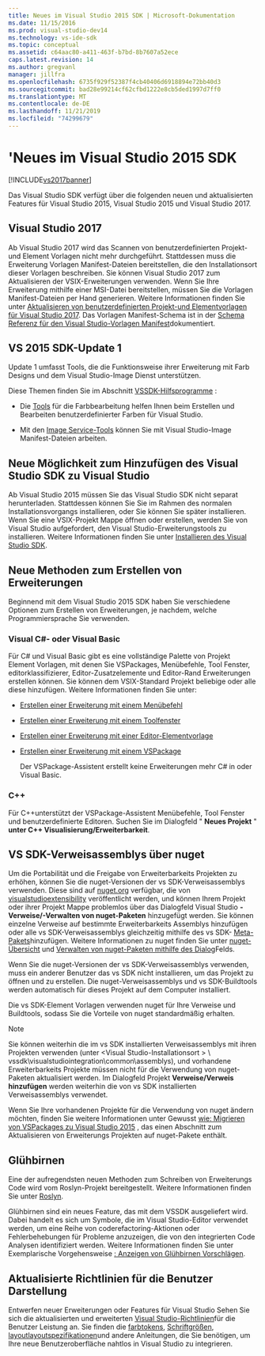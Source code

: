 ```yaml
---
title: Neues im Visual Studio 2015 SDK | Microsoft-Dokumentation
ms.date: 11/15/2016
ms.prod: visual-studio-dev14
ms.technology: vs-ide-sdk
ms.topic: conceptual
ms.assetid: c64aac80-a411-463f-b7bd-8b7607a52ece
caps.latest.revision: 14
ms.author: gregvanl
manager: jillfra
ms.openlocfilehash: 6735f929f52387f4cb40406d6918894e72bb40d3
ms.sourcegitcommit: bad28e99214cf62cfbd1222e8cb5ded1997d7ff0
ms.translationtype: MT
ms.contentlocale: de-DE
ms.lasthandoff: 11/21/2019
ms.locfileid: "74299679"
---
```

# <a name="what39s-new-in-the-visual-studio-2015-sdk"></a>&#39;Neues im Visual Studio 2015 SDK
[!INCLUDE[vs2017banner](../includes/vs2017banner.md)]

Das Visual Studio SDK verfügt über die folgenden neuen und aktualisierten Features für Visual Studio 2015, Visual Studio 2015 und Visual Studio 2017.

## <a name="visual-studio-2017"></a>Visual Studio 2017

Ab Visual Studio 2017 wird das Scannen von benutzerdefinierten Projekt-und Element Vorlagen nicht mehr durchgeführt. Stattdessen muss die Erweiterung Vorlagen Manifest-Dateien bereitstellen, die den Installationsort dieser Vorlagen beschreiben. Sie können Visual Studio 2017 zum Aktualisieren der VSIX-Erweiterungen verwenden. Wenn Sie Ihre Erweiterung mithilfe einer MSI-Datei bereitstellen, müssen Sie die Vorlagen Manifest-Dateien per Hand generieren. Weitere Informationen finden Sie unter [Aktualisieren von benutzerdefinierten Projekt-und Elementvorlagen für Visual Studio 2017](/visualstudio/extensibility/upgrading-custom-project-and-item-templates-for-visual-studio-2017?view=vs-2015). Das Vorlagen Manifest-Schema ist in der [Schema Referenz für den Visual Studio-Vorlagen Manifest](/visualstudio/extensibility/visual-studio-template-manifest-schema-reference)dokumentiert.

## <a name="vs-2015-sdk-update-1"></a>VS 2015 SDK-Update 1
 Update 1 umfasst Tools, die die Funktionsweise ihrer Erweiterung mit Farb Designs und dem Visual Studio-Image Dienst unterstützen.

 Diese Themen finden Sie im Abschnitt [VSSDK-Hilfsprogramme](../extensibility/internals/vssdk-utilities.md) :

- Die [Tools](../extensibility/internals/color-theming-tools.md) für die Farbbearbeitung helfen Ihnen beim Erstellen und Bearbeiten benutzerdefinierter Farben für Visual Studio.

- Mit den [Image Service-Tools](../extensibility/internals/image-service-tools.md) können Sie mit Visual Studio-Image Manifest-Dateien arbeiten.

## <a name="new-way-to-add-the-visual-studio-sdk-to-visual-studio"></a>Neue Möglichkeit zum Hinzufügen des Visual Studio SDK zu Visual Studio
 Ab Visual Studio 2015 müssen Sie das Visual Studio SDK nicht separat herunterladen. Stattdessen können Sie Sie im Rahmen des normalen Installationsvorgangs installieren, oder Sie können Sie später installieren. Wenn Sie eine VSIX-Projekt Mappe öffnen oder erstellen, werden Sie von Visual Studio aufgefordert, den Visual Studio-Erweiterungstools zu installieren. Weitere Informationen finden Sie unter [Installieren des Visual Studio SDK](../extensibility/installing-the-visual-studio-sdk.md).

## <a name="new-ways-of-creating-extensions"></a>Neue Methoden zum Erstellen von Erweiterungen
 Beginnend mit dem Visual Studio 2015 SDK haben Sie verschiedene Optionen zum Erstellen von Erweiterungen, je nachdem, welche Programmiersprache Sie verwenden.

### <a name="visual-c-and-visual-basic"></a>Visual C#- oder Visual Basic
 Für C# und Visual Basic gibt es eine vollständige Palette von Projekt Element Vorlagen, mit denen Sie VSPackages, Menübefehle, Tool Fenster, editorklassifizierer, Editor-Zusatzelemente und Editor-Rand Erweiterungen erstellen können. Sie können dem VSIX-Standard Projekt beliebige oder alle diese hinzufügen. Weitere Informationen finden Sie unter:

- [Erstellen einer Erweiterung mit einem Menübefehl](../extensibility/creating-an-extension-with-a-menu-command.md)

- [Erstellen einer Erweiterung mit einem Toolfenster](../extensibility/creating-an-extension-with-a-tool-window.md)

- [Erstellen einer Erweiterung mit einer Editor-Elementvorlage](../extensibility/creating-an-extension-with-an-editor-item-template.md)

- [Erstellen einer Erweiterung mit einem VSPackage](../extensibility/creating-an-extension-with-a-vspackage.md)

     Der VSPackage-Assistent erstellt keine Erweiterungen mehr C# in oder Visual Basic.

### <a name="c"></a>C++
 Für C++unterstützt der VSPackage-Assistent Menübefehle, Tool Fenster und benutzerdefinierte Editoren. Suchen Sie im Dialogfeld " **Neues Projekt** " **unter C++ Visualisierung/Erweiterbarkeit**.

## <a name="vs-sdk-reference-assemblies-via-nuget"></a>VS SDK-Verweisassemblys über nuget
 Um die Portabilität und die Freigabe von Erweiterbarkeits Projekten zu erhöhen, können Sie die nuget-Versionen der vs SDK-Verweisassemblys verwenden.  Diese sind auf [nuget.org](https://www.nuget.org/) verfügbar, die von [visualstudioextensibility](https://www.nuget.org/profiles/VisualStudioExtensibility) veröffentlicht werden, und können Ihrem Projekt oder ihrer Projekt Mappe problemlos über das Dialogfeld Visual Studio **-Verweise/-Verwalten von nuget-Paketen** hinzugefügt werden. Sie können einzelne Verweise auf bestimmte Erweiterbarkeits Assemblys hinzufügen oder alle vs SDK-Verweisassemblys gleichzeitig mithilfe des vs SDK- [Meta-Pakets](https://www.nuget.org/packages/VSSDK_Reference_Assemblies)hinzufügen. Weitere Informationen zu nuget finden Sie unter [nuget-Übersicht](https://docs.microsoft.com/nuget/) und [Verwalten von nuget-Paketen mithilfe des Dialog](https://docs.microsoft.com/nuget/consume-packages/install-use-packages-visual-studio)Felds.

 Wenn Sie die nuget-Versionen der vs SDK-Verweisassemblys verwenden, muss ein anderer Benutzer das vs SDK nicht installieren, um das Projekt zu öffnen und zu erstellen.  Die nuget-Verweisassemblys und vs SDK-Buildtools werden automatisch für dieses Projekt auf dem Computer installiert.

 Die vs SDK-Element Vorlagen verwenden nuget für Ihre Verweise und Buildtools, sodass Sie die Vorteile von nuget standardmäßig erhalten.

> [!NOTE]
> Sie können weiterhin die im vs SDK installierten Verweisassemblys mit ihren Projekten verwenden (unter \<Visual Studio-Installationsort > \ vssdk\visualstudiointegration\common\assemblys), und vorhandene Erweiterbarkeits Projekte müssen nicht für die Verwendung von nuget-Paketen aktualisiert werden.  Im Dialogfeld Projekt **Verweise/Verweis hinzufügen** werden weiterhin die von vs SDK installierten Verweisassemblys verwendet.
>
> Wenn Sie Ihre vorhandenen Projekte für die Verwendung von nuget ändern möchten, finden Sie weitere Informationen unter Gewusst [wie: Migrieren von VSPackages zu Visual Studio 2015](../extensibility/how-to-migrate-extensibility-projects-to-visual-studio-2015.md) , das einen Abschnitt zum Aktualisieren von Erweiterungs Projekten auf nuget-Pakete enthält.

## <a name="light-bulbs"></a>Glühbirnen
 Eine der aufregendsten neuen Methoden zum Schreiben von Erweiterungs Code wird vom Roslyn-Projekt bereitgestellt. Weitere Informationen finden Sie unter [Roslyn](https://github.com/dotnet/Roslyn).

 Glühbirnen sind ein neues Feature, das mit dem VSSDK ausgeliefert wird. Dabei handelt es sich um Symbole, die im Visual Studio-Editor verwendet werden, um eine Reihe von coderefactoring-Aktionen oder Fehlerbehebungen für Probleme anzuzeigen, die von den integrierten Code Analysen identifiziert werden. Weitere Informationen finden Sie unter Exemplarische Vorgehensweise [: Anzeigen von Glühbirnen Vorschlägen](../extensibility/walkthrough-displaying-light-bulb-suggestions.md).

## <a name="updated-user-experience-guidelines"></a>Aktualisierte Richtlinien für die Benutzer Darstellung
 Entwerfen neuer Erweiterungen oder Features für Visual Studio Sehen Sie sich die aktualisierten und erweiterten [Visual Studio-Richtlinien](../extensibility/ux-guidelines/visual-studio-user-experience-guidelines.md)für die Benutzer Leistung an.  Sie finden die [farbtokens](../extensibility/ux-guidelines/shared-colors-for-visual-studio.md), [Schriftgrößen](../extensibility/ux-guidelines/fonts-and-formatting-for-visual-studio.md), [layoutlayoutspezifikationen](../extensibility/ux-guidelines/layout-for-visual-studio.md)und andere Anleitungen, die Sie benötigen, um Ihre neue Benutzeroberfläche nahtlos in Visual Studio zu integrieren.
